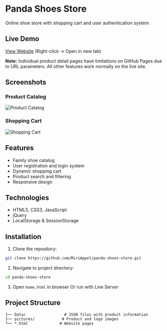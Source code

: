 # Panda Shoes Store
Online shoe store with shopping cart and user authentication system

## Live Demo
[View Website](https://your-username.github.io/panda-shoes-store/) (Right-click → Open in new tab)

**Note:** Individual product detail pages have limitations on GitHub Pages due to URL parameters. All other features work normally on the live site.

## Screenshots
### Product Catalog
![Product Catalog](screenshots/catalog.png)

### Shopping Cart
![Shopping Cart](screenshots/cart.png)

## Features
- Family shoe catalog
- User registration and login system
- Dynamic shopping cart
- Product search and filtering
- Responsive design

## Technologies
- HTML5, CSS3, JavaScript
- jQuery
- LocalStorage & SessionStorage

## Installation

1. Clone the repository:
```bash
git clone https://github.com/MiriAppel/panda-shoes-store.git
```

2. Navigate to project directory:
```bash
cd panda-shoes-store
```

3. Open `home.html` in browser
   Or run with Live Server

## Project Structure
```
├── Data/                 # JSON files with product information
├── pictures/            # Product and logo images
└── *.html              # Website pages
```
